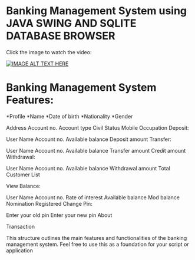 # Banking Management System using JAVA SWING AND SQLITE DATABASE BROWSER
Click the image to watch the video:


[![IMAGE ALT TEXT HERE](https://img.youtube.com/vi/ESxDUzU8ueU/0.jpg)](https://www.youtube.com/watch?v=ESxDUzU8ueU)


# Banking Management System Features:

*Profile
   *Name
   *Date of birth
   *Nationality
   *Gender

Address
Account no.
Account type
Civil Status
Mobile
Occupation
Deposit:

User
Name
Account no.
Available balance
Deposit amount
Transfer:

User
Name
Account no.
Available balance
Transfer amount
Credit amount
Withdrawal:

User
Name
Account no.
Available balance
Withdrawal amount
Total
Customer List

View Balance:

User
Name
Account no.
Rate of interest
Available balance
Mod balance
Nomination Registered
Change Pin:

Enter your old pin
Enter your new pin
About

Transaction

This structure outlines the main features and functionalities of the banking management system. Feel free to use this as a foundation for your script or application
